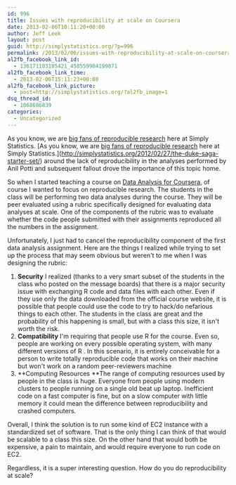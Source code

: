 ```yaml
---
id: 996
title: Issues with reproducibility at scale on Coursera
date: 2013-02-06T10:11:20+00:00
author: Jeff Leek
layout: post
guid: http://simplystatistics.org/?p=996
permalink: /2013/02/06/issues-with-reproducibility-at-scale-on-coursera/
al2fb_facebook_link_id:
  - 136171103105421_458559904199871
al2fb_facebook_link_time:
  - 2013-02-06T15:11:23+00:00
al2fb_facebook_link_picture:
  - post=http://simplystatistics.org/?al2fb_image=1
dsq_thread_id:
  - 1068686839
categories:
  - Uncategorized
---
```

As you know, we are [big fans of reproducible research](http://simplystatistics.org/?s=reproducible+research) here at Simply Statistics. [As you know, we are [big fans of reproducible research](http://simplystatistics.org/?s=reproducible+research) here at Simply Statistics.](http://simplystatistics.org/2012/02/27/the-duke-saga-starter-set/) around the lack of reproducibility in the analyses performed by Anil Potti and subsequent fallout drove the importance of this topic home.

So when I started teaching a course on [Data Analysis for Coursera](https://www.coursera.org/course/dataanalysis), of course I wanted to focus on reproducible research. The students in the class will be performing two data analyses during the course. They will be peer evaluated using a rubric specifically designed for evaluating data analyses at scale. One of the components of the rubric was to evaluate whether the code people submitted with their assignments reproduced all the numbers in the assignment.

Unfortunately, I just had to cancel the reproducibility component of the first data analysis assignment. Here are the things I realized while trying to set up the process that may seem obvious but weren't to me when I was designing the rubric:

  1. **Security** I realized (thanks to a very smart subset of the students in the class who posted on the message boards) that there is a major security issue with exchanging R code and data files with each other. Even if they use only the data downloaded from the official course website, it is possible that people could use the code to try to hack/do nefarious things to each other. The students in the class are great and the probability of this happening is small, but with a class this size, it isn't worth the risk.
  2. **Compatibility** I'm requiring that people use R for the course. Even so, people are working on every possible operating system, with many different versions of R . In this scenario, it is entirely conceivable for a person to write totally reproducible code that works on their machine but won't work on a random peer-reviewers machine
  3. **Computing Resources **The range of computing resources used by people in the class is huge. Everyone from people using modern clusters to people running on a single old beat up laptop. Inefficient code on a fast computer is fine, but on a slow computer with little memory it could mean the difference between reproducibility and crashed computers.

Overall, I think the solution is to run some kind of EC2 instance with a standardized set of software. That is the only thing I can think of that would be scalable to a class this size. On the other hand that would both be expensive, a pain to maintain, and would require everyone to run code on EC2.

Regardless, it is a super interesting question. How do you do reproducibility at scale?